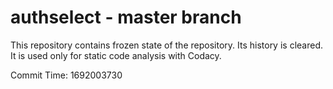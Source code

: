 # authselect - master branch

This repository contains frozen state of the repository.
Its history is cleared. It is used only for static code
analysis with Codacy.

Commit Time: 1692003730